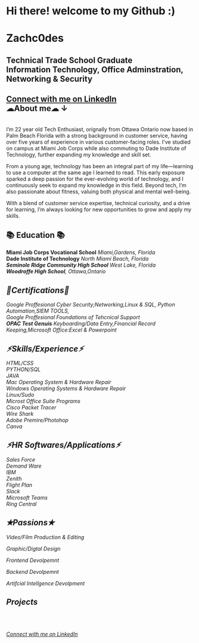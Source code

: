# Hi there! welcome to my Github :)

<h1> Zachc0des <br/>

<h2><a> Technical Trade School Graduate
  <br> Information Technology, Office Adminstration, Networking & Security</a>
</h2>

<h2><a href="https://www.linkedin.com/in/zachary-f-04193520a/" target="_blank" class="linkedin-link">Connect with me on LinkedIn</a>
<BR>
☁About me☁ ↓
</h2>
<br><a>I’m 22 year old Tech Enthusiast, orignally from Ottawa Ontario now based in Palm Beach Florida with a strong background in customer service, having over five years of experience in various customer-facing roles. I've studied on campus at Miami Job Corps while also commuting to Dade Institute of Technology, further expanding my knowledge and skill set.

From a young age, technology has been an integral part of my life—learning to use a computer at the same age I learned to read. This early exposure sparked a deep passion for the ever-evolving world of technology, and I continuously seek to expand my knowledge in this field. Beyond tech, I’m also passionate about fitness, valuing both physical and mental well-being.

With a blend of customer service expertise, technical curiosity, and a drive for learning, I’m always looking for new opportunities to grow and apply my skills.</a></b>

<h2>📚 Education 📚 </h2>
<a> <b>Miami Job Corps Vocational School</b><i> Miami,Gardens, Florida </i> </a> 
<br> <a> <b>Dade Institute of Technology</b> <i> North Miami Beach, Florida <i/> </a> </b>
<br><a> <b>Seminole Ridge Community High School</b> <i>West Lake, Florida</i></a></i></b>
<br><a><b>Woodroffe High School</b>,<i> Ottawa,Ontario</i> </a> </b>




<h2>📜Certifications📜</h2>
<a> Google Proffesional Cyber Security;Networking,Linux & SQL, Python Automation,SIEM TOOLS, </a>
<br> <a> Google Proffesional Foundations of Tehcnical Support </a> </b>
<br> <a><b>OPAC Test Genuis</b><i> Keyboarding/Data Entry,Financial Record Keeping,Microsoft Office:Excel & Powerpoint</i></a></br>



<h2>⚡︎Skills/Experience⚡︎</h2>
<a>HTML/CSS</a>
<br> <a>PYTHON/SQL</a> </b>
<br> <a>JAVA</a> </b>
<br> <a>Mac Operating System & Hardware Repair</a> </b>
<br> <a>Windows Operating Systems & Hardware Repair</a>  </b>
<br> <a>Linux/Sudo</a> </b>
<br> <a>Microst Office Suite Programs</a> </b>
<br> <a>Cisco Packet Tracer</a> </b>
<br> <a>Wire Shark</a> </b>
<br> <a>Adobe Premire/Photohop</a> </b>
<br> <a>Canva</a> </b>

<h2>⚡︎HR Softwares/Applications⚡︎</h2>
<a>Sales Force</a>
<br> <a>Demand Ware</a> </b>
<br> <a>IBM</a> </b>
<br> <a>Zenith</a> </b>
<br> <a>Flight Plan</a> </b>
<br> <a>Slack</a> </b>
<br> <a>Microsoft Teams</a> </b>
<br> <a>Ring Central</a> </b>


<h2>✭Passions✭</h2>
<p>Video/Film Production & Editing<p/> 
<p> Graphic/Digtal Design</pp> 
<p>Frontend Devolpemnt</p>
<p>Backend Devolpemnt</p> 
<p>Artifcial Intellgence Devolpment</p> 
  


<h2> Projects </h2><BR>


<br><a href="https://www.linkedin.com/in/zachary-f-04193520a/" target="_blank" class="linkedin-link">Connect with me on LinkedIn</a>
